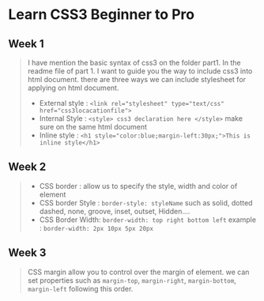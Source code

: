 # Learn CSS3 Beginner to Pro

## Week 1
> I have mention the basic syntax of css3 on the folder part1. In the readme file of part 1. I want to guide you the way to include css3 into html document. there are three ways we can include stylesheet for applying on html document.
> * External style : `<link rel="stylesheet" type="text/css" href="css3locacationfile">`
> * Internal Style : `<style> css3 declaration here </style>` make sure on the same html document
> * Inline style : `<h1 style="color:blue;margin-left:30px;">This is inline style</h1>`

## Week 2
> * CSS border : allow us to specify the style, width and color of element
> * CSS border Style :   `border-style: styleName` such as solid, dotted dashed, none, groove, inset, outset, Hidden....
> * CSS Border Width: `border-width: top right bottom left` example : `border-width: 2px 10px 5px 20px`

## Week 3
> CSS margin allow you to control over the margin of element. we can set properties such as `margin-top`, `margin-right`, `margin-bottom`, `margin-left` following this order.

